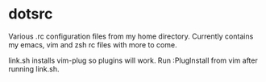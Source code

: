 dotsrc
======
Various .rc configuration files from my home directory. Currently contains my emacs, vim and zsh rc files with more to come.

link.sh installs vim-plug so plugins will work. Run :PlugInstall from vim after running link.sh.

